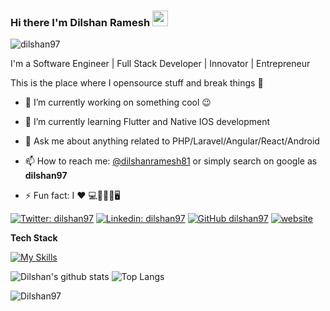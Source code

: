 ### Hi there I'm Dilshan Ramesh <img src="https://cdn.dribbble.com/users/1187278/screenshots/16762086/media/10ba6161c70f3edd67f34e229b62b852.gif" width="25px">

<p align="left"> 
<img src="https://komarev.com/ghpvc/?username=Dilshan97&label=Profile%20views&color=0e75b6&style=flat" alt="dilshan97" /> 
</p>


I'm a Software Engineer | Full Stack Developer | Innovator | Entrepreneur

This is the place where I opensource stuff and break things :rofl:

<!--  ![enter image description here](https://github.com/Dilshan97/Dilshan97/blob/master/img/coder1.gif) -->
<!--  <img src="https://cdn.dribbble.com/users/1187278/screenshots/16762086/media/10ba6161c70f3edd67f34e229b62b852.gif" style="width: 70%;" /> -->

<!-- <img src="https://cdn.dribbble.com/users/1187278/screenshots/16762086/media/10ba6161c70f3edd67f34e229b62b852.gif" style="width: 70%;" >  -->

- 🔭 I’m currently working on something cool :wink:

- 🌱 I’m currently learning Flutter and Native IOS development

- 💬 Ask me about anything related to PHP/Laravel/Angular/React/Android

- 📫 How to reach me: [@dilshanramesh81](https://twitter.com/dilshanramesh81) or simply search on google as **dilshan97**

- ⚡ Fun fact: I ❤️ 💻👨‍🎓👫🖥️

[![Twitter: dilshan97](https://img.shields.io/twitter/follow/dilshan?style=social)](https://twitter.com/dilshanramesh81)
[![Linkedin: dilshan97](https://img.shields.io/badge/-dilshan97-blue?style=flat-square&logo=Linkedin&logoColor=white&link=https://www.linkedin.com/in/dilshan/)](https://www.linkedin.com/in/dilshan-ramesh/)
[![GitHub dilshan97](https://img.shields.io/github/followers/dilshan97?label=follow&style=social)](https://github.com/Dilshan97)
[![website](https://img.shields.io/badge/PortfolioWebsite-dilshan97.github.io-2648ff?style=flat-square&logo=google-chrome)](https://dilshan97.github.io/)

**Tech Stack**

[![My Skills](https://skillicons.dev/icons?i=laravel,react,flutter,dart,redux,firebase,aws,gatsby,git,github,githubactions,js,mysql,nextjs,php,angular,redux,arduino)]()


![Dilshan's github stats](https://github-readme-stats.vercel.app/api?username=Dilshan97&count_private=true&show_icons=true&hide_border=true)
![Top Langs](https://github-readme-stats.vercel.app/api/top-langs/?username=Dilshan97&layout=compact)
<p><img align="center" src="https://github-readme-streak-stats.herokuapp.com/?user=Dilshan97&" alt="Dilshan97" /></p>

<!-- ![spotify-github-profile](https://spotify-github-profile.vercel.app/api/view?uid=tp2m9l4ecpewcfa2i8wqp0qx9&cover_image=false&theme=default)
 -->
